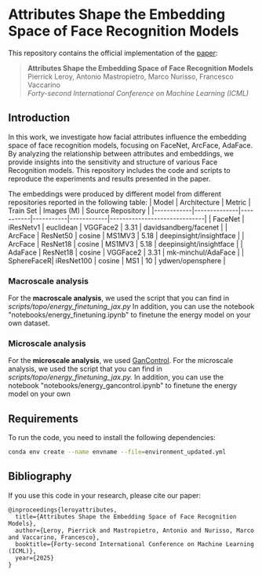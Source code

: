 # Attributes Shape the Embedding Space of Face Recognition Models

This repository contains the official implementation of the [paper](https://openreview.net/forum?id=VY74pP1w93):

> **Attributes Shape the Embedding Space of Face Recognition Models**  
> Pierrick Leroy, Antonio Mastropietro, Marco Nurisso, Francesco Vaccarino  
> *Forty-second International Conference on Machine Learning (ICML)*

## Introduction

In this work, we investigate how facial attributes influence the embedding space of face recognition models, focusing on FaceNet, ArcFace, AdaFace. 
By analyzing the relationship between attributes and embeddings, we provide insights into the sensitivity and structure of various Face Recognition models. 
This repository includes the code and scripts to reproduce the experiments and results presented in the paper.

The embeddings were produced by different model from different repositories reported in the following table:
| Model      | Architecture | Metric    | Train Set | Images (M) | Source Repository            |
|------------|--------------|-----------|-----------|------------|------------------------------|
| FaceNet    | iResNetv1    | euclidean | VGGFace2  | 3.31       | davidsandberg/facenet        |
| ArcFace    | ResNet50     | cosine    | MS1MV3    | 5.18       | deepinsight/insightface      |
| ArcFace    | ResNet18     | cosine    | MS1MV3    | 5.18       | deepinsight/insightface      |
| AdaFace    | ResNet18     | cosine    | VGGFace2  | 3.31       | mk-minchul/AdaFace           |
| SphereFaceR| iResNet100   | cosine    | MS1       | 10         | ydwen/opensphere             |


### Macroscale analysis

For the **macroscale analysis**, we used the script that you can find in *scripts/topo/energy_finetuning_jax.py*
In addition, you can use the notebook "notebooks/energy_finetuning.ipynb" to finetune the energy model on your own dataset.


### Microscale analysis

For the **microscale analysis**, we used [GanControl](https://arxiv.org/abs/2101.02477).
For the microscale analysis, we used the script that you can find in *scripts/topo/energy_finetuning_jax.py.*
In addition, you can use the notebook "notebooks/energy_gancontrol.ipynb" to finetune the energy model on your own 


## Requirements
To run the code, you need to install the following dependencies:

```bash
conda env create --name envname --file=environment_updated.yml
```

## Bibliography
If you use this code in your research, please cite our paper:

```
@inproceedings{leroyattributes,
  title={Attributes Shape the Embedding Space of Face Recognition Models},
  author={Leroy, Pierrick and Mastropietro, Antonio and Nurisso, Marco and Vaccarino, Francesco},
  booktitle={Forty-second International Conference on Machine Learning (ICML)},
  year={2025}
}
```
